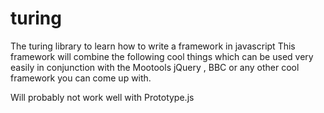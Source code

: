 turing
======

The turing library to learn how to write a framework in javascript
This framework will combine the following cool things which can be used very easily in conjunction with the Mootools
jQuery , BBC or any other cool framework you can come up with.

Will probably not work well with Prototype.js 
